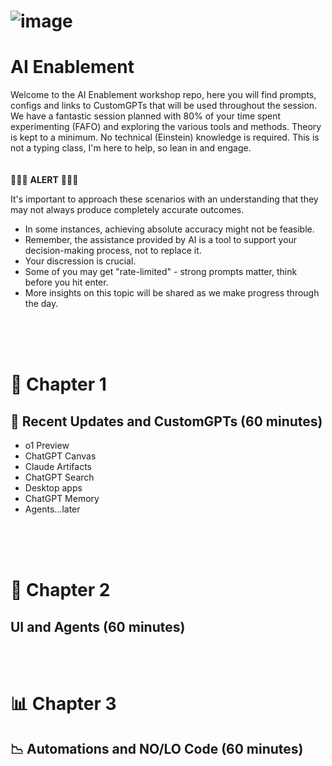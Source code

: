 # ![image](https://github.com/user-attachments/assets/cc885429-952e-4b6d-8631-e15c15eae738)
       
# AI Enablement

Welcome to the AI Enablement workshop repo, here you will find prompts, configs and 
links to CustomGPTs that will be used throughout the session. We have a fantastic session planned 
with 80% of your time spent experimenting (FAFO) and exploring the various tools and methods. 
Theory is kept to a minimum. No technical (Einstein) knowledge is required. 
This is not a typing class, I'm here to help, so lean in and engage.
<br>
<br>
<br>
🚨🚨🚨 **ALERT** 🚨🚨🚨

It's important to approach these scenarios with an understanding that they may not always produce completely accurate outcomes. 
- In some instances, achieving absolute accuracy might not be feasible. 
- Remember, the assistance provided by AI is a tool to support your decision-making process, not to replace it. 
- Your discression is crucial. 
- Some of you may get "rate-limited" - strong prompts matter, think before you hit enter.
- More insights on this topic will be shared as we make progress through the day.
<br>

<!---🚨🚨🚨 **STOP** 🚨🚨🚨 

Have you tried to subscribe to ChatGPT Plus and got waitlisted?

Try this link for ChatGPT Plus >>> chat.openai.com/invite/accepted--->
<br>
<br>



# 🦾 Chapter 1

##    💼 Recent Updates and CustomGPTs (60 minutes)
- o1 Preview
- ChatGPT Canvas
- Claude Artifacts
- ChatGPT Search
- Desktop apps
- ChatGPT Memory
- Agents…later
<br>
<br> 
<br>

# 🚀 Chapter 2  
##   UI and Agents (60 minutes)



<br>
<br>

# 📊 Chapter 3  
## 📉 Automations and NO/LO Code (60 minutes)

